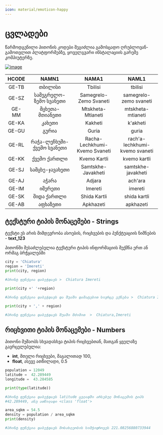 ```yaml
---
icon: material/emoticon-happy 
---
```


# ცვლადები

წარმოდგენილი პითონის კოდები შეგიძლია გამოსცადო ღრუბლოვან-გამოთვლით პლატფორმებზე, ყოველგვარი ინსტალაციის გარეშე კომპიუტერზე.

[![image](https://colab.research.google.com/assets/colab-badge.svg)](https://colab.research.google.com/github/ezdanapak/GIS_OS_Doc/blob/master/docs/Programming/Python_for_geographers/notebooks/01_variables.ipynb)


| **HCODE** | **NAMN1**                  | **NAMA1**                     | **NAML1**                      |
|:---------:|:--------------------------:|:-----------------------------:|:------------------------------:|
| GE-TB     | თბილისი                    | Tbilisi                       | tbilisi                        |
| GE-SZ     | სამეგრელო-ზემო სვანეთი     | Samegrelo-Zemo Svaneti        | samegrelo-zemo svaneti         |
| GE-MM     | მცხეთა-მთიანეთი            | Mtskheta-Mtianeti             | mtskheta-mtianeti              |
| GE-KA     | კახეთი                     | Kakheti                       | k'akheti                       |
| GE-GU     | გურია                      | Guria                         | guria                          |
| GE-RL     | რაჭა-ლეჩხუმი-ქვემო სვანეთი | Racha-Lechkhumi-Kvemo Svaneti | rach'a-lechkhumi-kvemo svaneti |
| GE-KK     | ქვემო ქართლი               | Kvemo Kartli                  | kvemo kartli                   |
| GE-SJ     | სამცხე-ჯავახეთი            | Samtskhe-Javakheti            | samtskhe-javakheti             |
| GE-AJ     | აჭარა                      | Adjara                        | ach'ara                        |
| GE-IM     | იმერეთი                    | Imereti                       | imereti                        |
| GE-SK     | შიდა ქართლი                | Shida Kartli                  | shida kartli                   |
| GE-AB     | აფხაზეთი                   | Apkhazeti                     | apkhazeti                      |




## ტექსტური ტიპის მონაცემები - Strings 


ტექსტი ეს არის მიმდევრობა ასოების, რიცხვების და პუნქტუაციის ნიშნების  - **text_123**


პითონში შესაძლებელია ტექსტური ტიპის ინფორმაციის შექმნა ერთ ან ორმაგ ბრჭყალებში



```py title="strings" linenums="1"
city = 'Chiatura'
region = 'Imereti'
print(city, region)

#პრინტ ფუნქცია დაბეჭდავს >  Chiatura Imereti
```

```python title="strings" linenums="1"
print(city +' '+region)

#პრინტ ფუნქცია დაბეჭდავს და შუაში დამატებით სივრცე ექნება >  Chiatura Imereti 
```

```python title="strings" linenums="1"
print(city + ',' + region)

#პრინტ ფუნქცია დაბეჭდავს შუაში მძიმით  >  Chiatura,Imereti 
```
    

## რიცხვითი ტიპის მონაცემები - Numbers

პითონი მუშაობს სხვადასხვა ტიპის რიცხვებთან, მათგან ყველაზე გავრცელებულია:

- **int**, მთელი რიცხვები, მაგალითად 100,
- **float**,  ასევე ათწილადი,  0.5


```python title="Numbers" linenums="1"
population = 12049
latitude =  42.289449
longitude =  43.284585

print(type(latitude))

#პრინტ ფუნქცია დაბეჭდავს latitude ცვლადში არსებულ მონაცემის ტიპს 
#42.289449, ანუ ათწილადი <class 'float'>
```

```python
area_sqkm = 54.5
density = population / area_sqkm
print(density)

#პრინტ ფუნქცია დაბეჭდავს მოსახლეობის სიმჭიდროვეს 221.08256880733944
```

